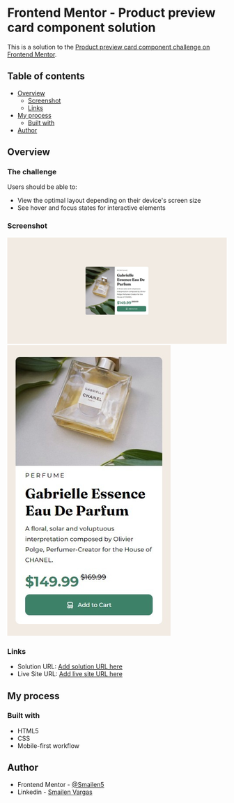 # Frontend Mentor - Product preview card component solution

This is a solution to the [Product preview card component challenge on Frontend Mentor](https://www.frontendmentor.io/challenges/product-preview-card-component-GO7UmttRfa).

## Table of contents

- [Overview](#overview)
  - [Screenshot](#screenshot)
  - [Links](#links)
- [My process](#my-process)
  - [Built with](#built-with)
- [Author](#author)


## Overview

### The challenge

Users should be able to:

- View the optimal layout depending on their device's screen size
- See hover and focus states for interactive elements

### Screenshot

![Pc version](./images/Laptop.jpeg)
![Smartphone version](./images/Phone%20Portrait.jpeg)

### Links

- Solution URL: [Add solution URL here](https://github.com/Smailen5/Frontend-Mentor-Challenge/tree/main/product-preview-card-component-main-main)
- Live Site URL: [Add live site URL here](https://smailen5.github.io/Frontend-Mentor-Challenge/product-preview-card-component-main-main/)

## My process

### Built with

- HTML5
- CSS
- Mobile-first workflow

## Author

- Frontend Mentor - [@Smailen5](https://www.frontendmentor.io/profile/Smailen5)
- Linkedin - [Smailen Vargas](https://www.linkedin.com/in/smailen-vargas/)
